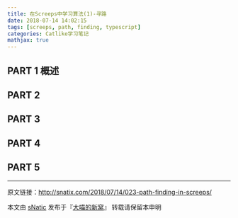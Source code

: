 ```yaml
---
title: 在Screeps中学习算法(1)-寻路
date: 2018-07-14 14:02:15
tags: [screeps, path, finding, typescript]
categories: Catlike学习笔记
mathjax: true
---
```




<!--more-->

## PART 1 概述


## PART 2 


## PART 3 


## PART 4 


## PART 5 

---

原文链接：http://snatix.com/2018/07/14/023-path-finding-in-screeps/

本文由 [sNatic](https://github.com/sNaticY) 发布于『[大喵的新窝](http://snatix.com)』 转载请保留本申明
